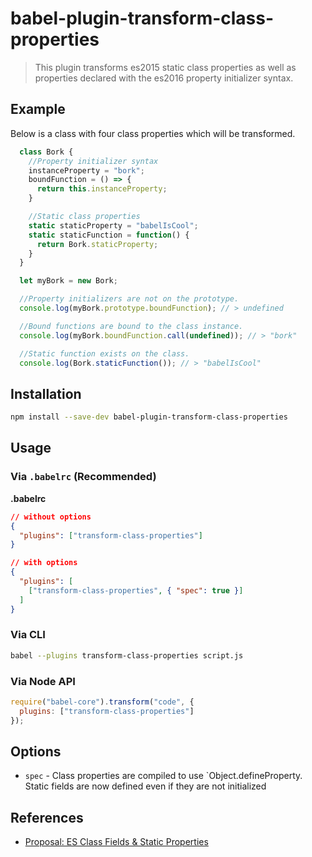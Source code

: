 # babel-plugin-transform-class-properties

> This plugin transforms es2015 static class properties as well as properties declared with the es2016 property initializer syntax.

## Example

Below is a class with four class properties which will be transformed.

```js
  class Bork {
    //Property initializer syntax
    instanceProperty = "bork";
    boundFunction = () => {
      return this.instanceProperty;
    }

    //Static class properties
    static staticProperty = "babelIsCool";
    static staticFunction = function() {
      return Bork.staticProperty;
    }
  }

  let myBork = new Bork;

  //Property initializers are not on the prototype.
  console.log(myBork.prototype.boundFunction); // > undefined

  //Bound functions are bound to the class instance.
  console.log(myBork.boundFunction.call(undefined)); // > "bork"

  //Static function exists on the class.
  console.log(Bork.staticFunction()); // > "babelIsCool"
```


## Installation

```sh
npm install --save-dev babel-plugin-transform-class-properties
```

## Usage

### Via `.babelrc` (Recommended)

**.babelrc**

```json
// without options
{
  "plugins": ["transform-class-properties"]
}

// with options
{
  "plugins": [
    ["transform-class-properties", { "spec": true }]
  ]
}
```

### Via CLI

```sh
babel --plugins transform-class-properties script.js
```

### Via Node API

```javascript
require("babel-core").transform("code", {
  plugins: ["transform-class-properties"]
});
```

## Options

* `spec` -  Class properties are compiled to use `Object.defineProperty. Static fields are now defined even if they are not initialized

## References

* [Proposal: ES Class Fields & Static Properties](https://github.com/jeffmo/es-class-static-properties-and-fields)
